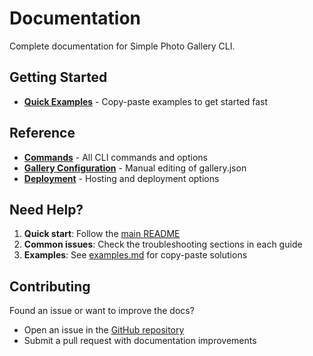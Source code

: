 # Documentation

Complete documentation for Simple Photo Gallery CLI.

## Getting Started
- **[Quick Examples](./examples.md)** - Copy-paste examples to get started fast

## Reference 
- **[Commands](./commands.md)** - All CLI commands and options
- **[Gallery Configuration](./gallery-json.md)** - Manual editing of gallery.json
- **[Deployment](./deployment.md)** - Hosting and deployment options

## Need Help?

1. **Quick start**: Follow the [main README](../README.md)
2. **Common issues**: Check the troubleshooting sections in each guide
3. **Examples**: See [examples.md](./examples.md) for copy-paste solutions

## Contributing

Found an issue or want to improve the docs? 
- Open an issue in the [GitHub repository](https://github.com/SimplePhotoGallery/core)
- Submit a pull request with documentation improvements